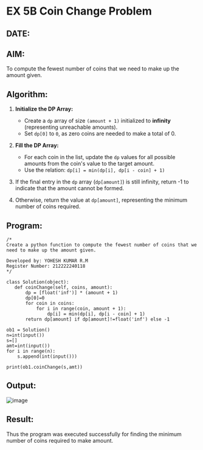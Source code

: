 # EX 5B Coin Change Problem
## DATE:
## AIM:
To compute the fewest number of coins that we need to make up the amount given.


## Algorithm:

1. **Initialize the DP Array:**  
   - Create a `dp` array of size `(amount + 1)` initialized to **infinity** (representing unreachable amounts).  
   - Set `dp[0]` to `0`, as zero coins are needed to make a total of 0.  

2. **Fill the DP Array:**  
   - For each coin in the list, update the `dp` values for all possible amounts from the coin's value to the target amount.  
   - Use the relation: `dp[i] = min(dp[i], dp[i - coin] + 1)`
3. If the final entry in the `dp` array (`dp[amount]`) is still infinity, return -1 to indicate that the amount cannot be formed.
4. Otherwise, return the value at `dp[amount]`, representing the minimum number of coins required.
   

## Program:
```
/*
Create a python function to compute the fewest number of coins that we need to make up the amount given.

Developed by: YOHESH KUMAR R.M
Register Number: 212222240118
*/

class Solution(object):
   def coinChange(self, coins, amount):
       dp = [float('inf')] * (amount + 1)
       dp[0]=0
       for coin in coins:
           for i in range(coin, amount + 1):
               dp[i] = min(dp[i], dp[i - coin] + 1)
       return dp[amount] if dp[amount]!=float('inf') else -1
      
ob1 = Solution()
n=int(input())
s=[]
amt=int(input())
for i in range(n):
    s.append(int(input()))

print(ob1.coinChange(s,amt))
```

## Output:

![image](https://github.com/user-attachments/assets/6f115770-0bcf-497d-a6b9-a87da8415d2d)


## Result:
Thus the program was executed successfully for finding the minimum number of coins required to make amount.
